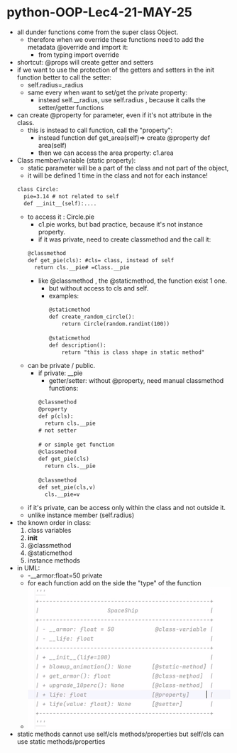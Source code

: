 # python-OOP-Lec4-21-MAY-25
* all dunder functions come from the super class Object.
  * therefore when we override these functions need to add the metadata @override and import it:
    * from typing import override
* shortcut: @props will create getter and setters
* if we want to use the protection of the getters and setters in the init function better to call the setter:
  * self.radius=_radius
  * same every when want to set/get the private property:
    * instead self.__radius, use self.radius , because it calls the setter/getter functions
* can create @property for parameter, even if it's not attribute in the class.
  * this is instead to call function, call the "property":
    * instead function def get_area(self)=> create @property def area(self)
    * then we can access the area property: c1.area
* Class member/variable (static property):
  *  static parameter will be a part of the class and not part of the object,
  * it will be defined 1 time in the class and not for each instance!
  ```
  class Circle:
    pie=3.14 # not related to self 
    def __init__(self):....
  ```
  * to access it : Circle.pie
    * c1.pie works, but bad practice, because it's not instance property.
    * if it was private, need to create classmethod and the call it:
    ```
    @classmethod
    def get_pie(cls): #cls= class, instead of self
      return cls.__pie# =Class.__pie
    ```
    * like @classmethod , the @staticmethod, the function exist 1 one. 
      * but without access to cls and self.
      * examples:
        ```
        @staticmethod
        def create_random_circle():
            return Circle(random.randint(100))
        
        @staticmethod
        def description():
            return "this is class shape in static method"
        ```
  * can be private / public. 
    * if private:  __pie
      * getter/setter: without @property, need manual classmethod functions:
      ```
      @classmethod
      @property
      def p(cls):
        return cls.__pie
      # not setter
      
      # or simple get function
      @classmethod
      def get_pie(cls)
        return cls.__pie
      
      @classmethod
      def set_pie(cls,v)
        cls.__pie=v
      ```
  * if it's private, can be access only within the class and not outside it.
  * unlike instance member (self.radius)
* the known order in class:
  1) class variables
  2) __init__
  3) @classmethod
  4) @staticmethod
  5) instance methods
* in UML: 
  * -__armor:float=50 private
  * for each function add on the side the "type" of the function
  * ![img.png](img.png)
* static methods cannot use self/cls methods/properties but self/cls can use static methods/properties 